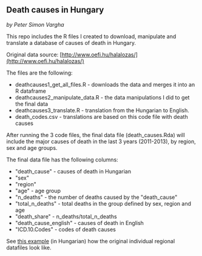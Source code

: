 ## Death causes in Hungary
*by Peter Simon Vargha*

This repo includes the R files I created to download, manipulate and translate a database of causes of death in Hungary.

Original data source: [http://www.oefi.hu/halalozas/](http://www.oefi.hu/halalozas/)

The files are the following:

- deathcauses1_get_all_files.R - downloads the data and merges it into an R dataframe
- deathcauses2_manipulate_data.R - the data manipulations I did to get the final data
- deathcauses3_translate.R - translation from the Hungarian to English.
- death_codes.csv - translations are based on this code file with death causes


After running the 3 code files, the final data file (death_causes.Rda) will include the major causes of death in the last 3 years (2011-2013), by region, sex and age groups.

The final data file has the following columns:

- "death_cause" - causes of death in Hungarian
- "sex"                 
- "region"             
- "age" - age group
- "n_deaths" - the number of deaths caused by the "death_cause"
- "total_n_deaths" - total deaths in the group defined by sex, region and age
- "death_share" - n_deaths/total_n_deaths
- "death_cause_english" - causes of death in English
- "ICD.10.Codes" - codes of death causes           


See [this example](http://www.oefi.hu/halalozas/tablak/xls/y=2013&t=tenyleges&terseg=Kisterseg&tid=Budapest.xls) (in Hungarian) how the original individual regional datafiles look like.